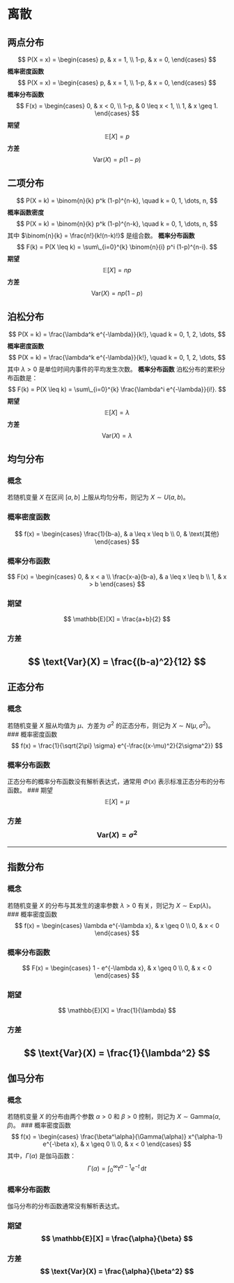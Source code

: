 # 离散

## 两点分布

$$ P(X = x) = \begin{cases} p, & x = 1, \\ 1-p, & x = 0, \end{cases} $$
**概率密度函数** $$ P(X = x) = \begin{cases} p, & x = 1, \\ 1-p, & x = 0, \end{cases} $$ **概率分布函数** $$ F(x) = \begin{cases} 0, & x < 0, \\ 1-p, & 0 \leq x < 1, \\ 1, & x \geq 1. \end{cases} $$
**期望** $$ \mathbb{E}[X] = p $$ **方差** $$ \text{Var}(X) = p(1-p) $$

## 二项分布

$$ P(X = k) = \binom{n}{k} p^k (1-p)^{n-k}, \quad k = 0, 1, \dots, n, $$
**概率函数密度**
$$ P(X = k) = \binom{n}{k} p^k (1-p)^{n-k}, \quad k = 0, 1, \dots, n, $$ 其中 $\binom{n}{k} = \frac{n!}{k!(n-k)!}$ 是组合数。
**概率分布函数** $$ F(k) = P(X \leq k) = \sum\_{i=0}^{k} \binom{n}{i} p^i (1-p)^{n-i}. $$
**期望** $$ \mathbb{E}[X] = np $$ **方差** $$ \text{Var}(X) = np(1-p) $$

## 泊松分布

$$ P(X = k) = \frac{\lambda^k e^{-\lambda}}{k!}, \quad k = 0, 1, 2, \dots, $$
**概率密度函数** $$ P(X = k) = \frac{\lambda^k e^{-\lambda}}{k!}, \quad k = 0, 1, 2, \dots, $$ 其中 $\lambda > 0$ 是单位时间内事件的平均发生次数。
**概率分布函数** 泊松分布的累积分布函数是： $$ F(k) = P(X \leq k) = \sum\_{i=0}^{k} \frac{\lambda^i e^{-\lambda}}{i!}. $$
**期望** $$ \mathbb{E}[X] = \lambda $$ **方差** $$ \text{Var}(X) = \lambda $$
## 均匀分布
### 概念
若随机变量 $X$ 在区间 $[a, b]$ 上服从均匀分布，则记为 $X \sim U(a, b)$。
### 概率密度函数 
$$ f(x) = \begin{cases} \frac{1}{b-a}, & a \leq x \leq b \\ 0, & \text{其他} \end{cases} $$
### 概率分布函数 
$$ F(x) = \begin{cases} 0, & x < a \\ \frac{x-a}{b-a}, & a \leq x \leq b \\ 1, & x > b \end{cases} $$ 
### 期望 
$$ \mathbb{E}[X] = \frac{a+b}{2} $$ 
### 方差 
$$ \text{Var}(X) = \frac{(b-a)^2}{12} $$ 
--- 
## 正态分布 
### 概念 
若随机变量 $X$ 服从均值为 $\mu$、方差为 $\sigma^2$ 的正态分布，则记为 $X \sim N(\mu, \sigma^2)$。 ### 概率密度函数 $$ f(x) = \frac{1}{\sqrt{2\pi} \sigma} e^{-\frac{(x-\mu)^2}{2\sigma^2}} $$
### 概率分布函数 
正态分布的概率分布函数没有解析表达式，通常用 $\Phi(x)$ 表示标准正态分布的分布函数。 ### 期望 $$ \mathbb{E}[X] = \mu $$
### 方差 $$ \text{Var}(X) = \sigma^2 $$
--- 
## 指数分布 
### 概念 
若随机变量 $X$ 的分布与其发生的速率参数 $\lambda > 0$ 有关，则记为 $X \sim \text{Exp}(\lambda)$。 ### 概率密度函数 $$ f(x) = \begin{cases} \lambda e^{-\lambda x}, & x \geq 0 \\ 0, & x < 0 \end{cases} $$ 
### 概率分布函数 
$$ F(x) = \begin{cases} 1 - e^{-\lambda x}, & x \geq 0 \\ 0, & x < 0 \end{cases} $$
### 期望 
$$ \mathbb{E}[X] = \frac{1}{\lambda} $$ 
### 方差 
$$ \text{Var}(X) = \frac{1}{\lambda^2} $$
--- 
## 伽马分布 
### 概念 
若随机变量 $X$ 的分布由两个参数 $\alpha > 0$ 和 $\beta > 0$ 控制，则记为 $X \sim \text{Gamma}(\alpha, \beta)$。 ### 概率密度函数 $$ f(x) = \begin{cases} \frac{\beta^\alpha}{\Gamma(\alpha)} x^{\alpha-1} e^{-\beta x}, & x \geq 0 \\ 0, & x < 0 \end{cases} $$ 其中，$\Gamma(\alpha)$ 是伽马函数： $$ \Gamma(\alpha) = \int_0^\infty t^{\alpha-1} e^{-t} \, \mathrm{d}t $$ 
### 概率分布函数 
伽马分布的分布函数通常没有解析表达式。 
### 期望 $$ \mathbb{E}[X] = \frac{\alpha}{\beta} $$ 
### 方差 $$ \text{Var}(X) = \frac{\alpha}{\beta^2} $$
